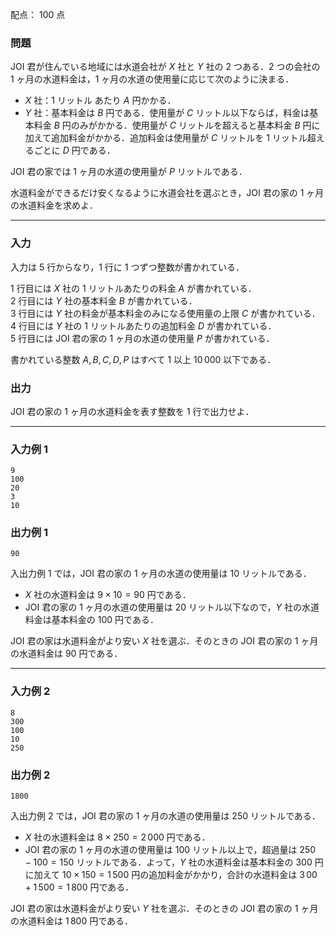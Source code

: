 配点： $100$ 点

### 問題
JOI 君が住んでいる地域には水道会社が $X$ 社と $Y$ 社の $2$ つある．$2$ つの会社の $1$ ヶ月の水道料金は，$1$ ヶ月の水道の使用量に応じて次のように決まる．

- $X$ 社：$1$ リットル あたり $A$ 円かかる．
- $Y$ 社：基本料金は $B$ 円である．使用量が $C$ リットル以下ならば，料金は基本料金 $B$ 円のみがかかる．使用量が $C$ リットルを超えると基本料金 $B$ 円に加えて追加料金がかかる．追加料金は使用量が $C$ リットルを $1$ リットル超えるごとに $D$ 円である．

JOI 君の家では $1$ ヶ月の水道の使用量が $P$ リットルである．

水道料金ができるだけ安くなるように水道会社を選ぶとき，JOI 君の家の $1$ ヶ月の水道料金を求めよ．

---

### 入力
入力は $5$ 行からなり，$1$ 行に $1$ つずつ整数が書かれている．

$1$ 行目には $X$ 社の $1$ リットルあたりの料金 $A$ が書かれている．  
$2$ 行目には $Y$ 社の基本料金 $B$ が書かれている．  
$3$ 行目には $Y$ 社の料金が基本料金のみになる使用量の上限 $C$ が書かれている．  
$4$ 行目には $Y$ 社の $1$ リットルあたりの追加料金 $D$ が書かれている．  
$5$ 行目には JOI 君の家の $1$ ヶ月の水道の使用量 $P$ が書かれている．

書かれている整数 $A, B, C, D, P$ はすべて $1$ 以上 $10\,000$ 以下である．

### 出力
JOI 君の家の $1$ ヶ月の水道料金を表す整数を $1$ 行で出力せよ．

---

### 入力例 1
~~~
9
100
20
3
10
~~~

### 出力例 1
~~~
90
~~~

入出力例 $1$ では，JOI 君の家の $1$ ヶ月の水道の使用量は $10$ リットルである．

- $X$ 社の水道料金は $9 \times 10 = 90$ 円である．
- JOI 君の家の $1$ ヶ月の水道の使用量は $20$ リットル以下なので，$Y$ 社の水道料金は基本料金の $100$ 円である．

JOI 君の家は水道料金がより安い $X$ 社を選ぶ．そのときの JOI 君の家の $1$ ヶ月の水道料金は $90$ 円である．

---

### 入力例 2
~~~
8
300
100
10
250
~~~

### 出力例 2
~~~
1800
~~~

入出力例 $2$ では，JOI 君の家の $1$ ヶ月の水道の使用量は $250$ リットルである．

- $X$ 社の水道料金は $8 \times 250 = 2\,000$ 円である．
- JOI 君の家の $1$ ヶ月の水道の使用量は $100$ リットル以上で，超過量は $250 - 100 = 150$ リットルである．よって，$Y$ 社の水道料金は基本料金の $300$ 円に加えて $10 \times 150 = 1\,500$ 円の追加料金がかかり，合計の水道料金は $3\,00 + 1\,500 = 1\,800$ 円である．

JOI 君の家は水道料金がより安い $Y$ 社を選ぶ．そのときの JOI 君の家の $1$ ヶ月の水道料金は $1\,800$ 円である．
